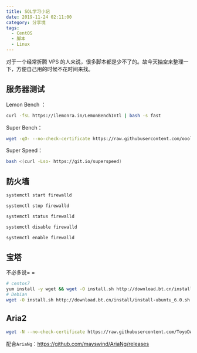 ```yaml
---
title: SQL学习小记
date: 2019-11-24 02:11:00
category: 分享境
tags:
  - CentOS
  - 脚本
  - Linux
---
```


对于一个经常折腾 VPS 的人来说，很多脚本都是少不了的。故今天抽空来整理一下，方便自己用的时候不花时间来找。

## 服务器测试

Lemon Bench ：

```bash
curl -fsL https://ilemonra.in/LemonBenchIntl | bash -s fast
```

Super Bench：

```bash
wget -qO- --no-check-certificate https://raw.githubusercontent.com/oooldking/script/master/superbench.sh | bash
```

Super Speed：

```bash
bash <(curl -Lso- https://git.io/superspeed)
```

## 防火墙

```bash
systemctl start firewalld

systemctl stop firewalld

systemctl status firewalld

systemctl disable firewalld

systemctl enable firewalld
```

## 宝塔

不必多说= =

```bash
# centos7
yum install -y wget && wget -O install.sh http://download.bt.cn/install/install_6.0.sh && sh install.sh
# Debian
wget -O install.sh http://download.bt.cn/install/install-ubuntu_6.0.sh && bash install.sh
```

## Aria2

```bash
wget -N --no-check-certificate https://raw.githubusercontent.com/ToyoDAdoubiBackup/doubi/master/aria2.sh && chmod +x aria2.sh && bash aria2.sh
```

配合`AriaNg`：https://github.com/mayswind/AriaNg/releases